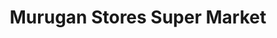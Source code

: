 ---
title: "Murugan Stores Super Market"
url: /selaiyur-chennai/murugan-stores-super-market/
shop: Supermarkt
---